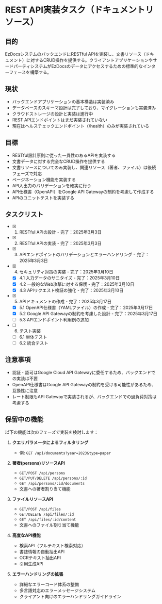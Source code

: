 # REST API実装タスク（ドキュメントリソース）

## 目的
EzDocsシステムのバックエンドにRESTful APIを実装し、文書リソース（ドキュメント）に対するCRUD操作を提供する。クライアントアプリケーションやサードパーティシステムがEzDocsのデータにアクセスするための標準的なインターフェースを構築する。

## 現状
- バックエンドアプリケーションの基本構造は実装済み
- データベースのスキーマ設計は完了しており、マイグレーションも実装済み
- クラウドストレージの設計と実装は進行中
- REST APIエンドポイントはまだ実装されていない
- 現在はヘルスチェックエンドポイント（/health）のみが実装されている

## 目標
- RESTful設計原則に従った一貫性のあるAPIを実装する
- 文書データに対する完全なCRUD操作を提供する
- 文書リソースについてのみ実装し、関連リソース（著者、ファイル）は後続フェーズで対応
- ページネーション機能を実装する
- API入出力のバリデーションを確実に行う
- API仕様書（OpenAPI）をGoogle API Gatewayの制約を考慮して作成する
- APIのユニットテストを実装する

## タスクリスト

- [x] 1. RESTful APIの設計 - 完了：2025年3月3日
- [x] 2. RESTful APIの実装 - 完了：2025年3月3日
- [x] 3. APIエンドポイントのバリデーションとエラーハンドリング - 完了：2025年3月3日
- [x] 4. セキュリティ対策の実装 - 完了：2025年3月10日
  - [x] 4.1 入力データのサニタイズ - 完了：2025年3月10日
  - [x] 4.2 一般的なWeb攻撃に対する保護 - 完了：2025年3月10日
  - [x] 4.3 APIリクエスト検証の強化 - 完了：2025年3月10日
- [x] 5. APIドキュメントの作成 - 完了：2025年3月17日
  - [x] 5.1 OpenAPI仕様書（YAMLファイル）の作成 - 完了：2025年3月17日
  - [x] 5.2 Google API Gatewayの制約を考慮した設計 - 完了：2025年3月17日
  - [ ] 5.3 APIエンドポイント利用例の追加
- [ ] 6. テスト実装
  - [ ] 6.1 単体テスト
  - [ ] 6.2 統合テスト

## 注意事項
- 認証・認可はGoogle Cloud API Gatewayに委任するため、バックエンドでの実装は不要
- OpenAPI仕様書はGoogle API Gatewayの制約を受ける可能性があるため、互換性に注意
- レート制限もAPI Gatewayで実装されるが、バックエンドでの過負荷対策は考慮する

## 保留中の機能
以下の機能は次のフェーズで実装を検討します：

1. **クエリパラメータによるフィルタリング**
   - 例: `GET /api/documents?year=2023&type=paper`

2. **著者(persons)リソースAPI**
   - `GET/POST /api/persons`
   - `GET/PUT/DELETE /api/persons/:id`
   - `GET /api/persons/:id/documents`
   - 文書への著者割り当て機能

3. **ファイルリソースAPI**
   - `GET/POST /api/files`
   - `GET/DELETE /api/files/:id`
   - `GET /api/files/:id/content`
   - 文書へのファイル割り当て機能

4. **高度なAPI機能**
   - 検索API（フルテキスト検索対応）
   - 書誌情報の自動抽出API
   - OCRテキスト抽出API
   - 引用生成API

5. **エラーハンドリングの拡張**
   - 詳細なエラーコード体系の整備
   - 多言語対応のエラーメッセージシステム
   - クライアント向けのエラーハンドリングガイドライン 